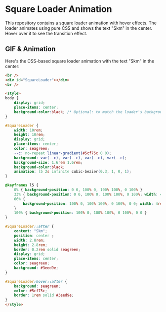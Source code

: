 # Square Loader Animation

This repository contains a square loader animation with hover effects. The loader animates using pure CSS and shows the text "Skm" in the center. Hover over it to see the transition effect.

## GIF & Animation

Here's the CSS-based square loader animation with the text "Skm" in the center:

```html
<br />
<div id="SquareLoader"></div>
<br />

<style>
body {
    display: grid;
    place-items: center;
    background-color:black; /* Optional: to match the loader's background color */
}

#SquareLoader {
    width: 10rem;
    height: 10rem;
    display: grid;
    place-items: center;
    color: seagreen;
    --c: no-repeat linear-gradient(#5cf75c 0 0);
    background: var(--c), var(--c), var(--c), var(--c);
    background-size: 1.6rem 1.6rem;
    background-color:black;
    animation: l5 2s infinite cubic-bezier(0.3, 1, 0, 1);
}

@keyframes l5 {
    0% { background-position: 0 0, 100% 0, 100% 100%, 0 100% }
    33% { background-position: 0 0, 100% 0, 100% 100%, 0 100%; width: 4rem; height: 4rem }
    66% {
        background-position: 100% 0, 100% 100%, 0 100%, 0 0; width: 4rem; height: 4rem;
    }
    100% { background-position: 100% 0, 100% 100%, 0 100%, 0 0 }
}

#SquareLoader::after {
    content: "Skm";
    position: center ;
    width: 2.8rem;
    height: 2.8rem;
    border: 0.2rem solid seagreen;
    display: grid;
    place-items: center;
    color: seagreen;
    background: #3eed9e;
}

#SquareLoader:hover::after {
    background: seagreen;
    color: #5cf75c;
    border: 1rem solid #3eed9e;
}
</style>



